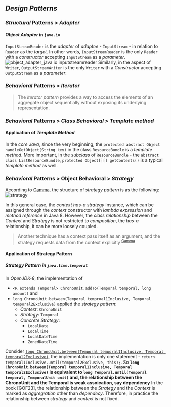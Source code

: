 ## *Design Patterns*
### *Structural* Patterns > *Adapter*
#### *Object Adapter* in `java.io`
`InputStreamReader` is the *adapter* of *adaptee* - `InputStream` - in relation to `Reader` as the *target*. In other words, `InputStreamReader` is the only `Reader` with a *constructor* accepting `InputStream` as a *parameter*. 
![object_adapter_java io inputstreamreader](https://user-images.githubusercontent.com/3033388/42907376-3fc5e60e-8ae6-11e8-84b1-91f8c15f7fc1.jpg)
Similarly, in the aspect of `Writer`, `OutputStreamWriter` is the only `Writer` with a *Constructor* accepting `OutputStream` as a *parameter*.
### *Behavioral* Patterns > *Iterator*
> The *iterator pattern* provides a way to access the elements of an aggregate object sequentially without exposing its underlying representation.

### *Behavioral* Patterns > *Class Behavioral* > *Template method*

#### Application of *Template Method*
In the *core Java*, since the very beginning, the `protected abstract Object handleGetObject(String key)` in the class `ResourceBundle` is a *template method*. More important, in the *subclass* of `ResourceBundle` - the `abstract class ListResourceBundle`, `protected Object[][] getContents()` is a typical *template method* as well. 

### *Behavioral* Patterns > Object Behavioral > *Strategy*
According to [Gamma](https://www.amazon.com/Design-Patterns-Elements-Reusable-Object-Oriented/dp/0201633612), the structure of *strategy pattern* is as the following:
![strategy](https://user-images.githubusercontent.com/3033388/45920421-7916f480-beac-11e8-80b4-a7ad53f65c55.jpg)

In this general case, the *context* *has-a* *strategy* instance, which can be assigned through the *context* constructor with *lambda expression* and *method reference* in Java 8. However, the *class relationship* between the *Context* and *Strategy* is not restricted to *composition*, the *has-a* relationship, it can be more loosely coupled. 

> Another technique has a context pass itself as an argument, and the strategy requests data from the context explicitly <sup>[Gamma](https://www.amazon.com/Design-Patterns-Elements-Reusable-Object-Oriented/dp/0201633612)</sup>  
  
#### Application of Strategy Pattern
##### Strategy Pattern in `java.time.temporal`
In *OpenJDK-8*, the implementation of 

* `<R extends Temporal> ChronoUnit.addTo(Temporal temporal, long amount)` and 
* `long ChronoUnit.between(Temporal temproal1Inclusive, Temporal temporal2Exclusive)` applied the *strategy pattern*:
  * *Context*: `ChronoUnit`
  * *Strategy*: `Temporal`
  * *Concrete Strategy*:
    * `LocalDate`
    * `LocalTime`
    * `LocalDateTime`
    * `ZonedDateTime`

Consider [`long ChronoUnit.between(Temporal temporal1Inclusive, Temporal temporal2Exclusive)`](http://grepcode.com/file/repository.grepcode.com/java/root/jdk/openjdk/8-b132/java/time/temporal/ChronoUnit.java#ChronoUnit.between%28java.time.temporal.Temporal%2Cjava.time.temporal.Temporal%29), the implementation is only one statement - `return temporal1Inclusive.until(temporal2Exclusive, this);`. So
**`long ChronoUnit.between(Temporal temporal1Inclusive, Temporal temporal2Exclusive)` is equivalent to `long Temporal.until(Temporal temporal, TemporalUnit unit)` and, the relationship between the ChronoUnit and the Temporal is weak assoication, say dependency** In the book [GOF23], the relationship between the *Strategy* and the *Context* is marked as *aggregration* other than *dependecy*. Therefore, in practice the relationship between *strategy* and *context* is not fixed.  


